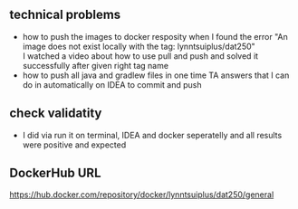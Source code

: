 
## technical problems
- how to push the images to docker resposity when I found the error "An image does not exist locally with the tag: lynntsuiplus/dat250"\
  I watched a video about how to use pull and push and solved it successfully after given right tag name
- how to push all java and gradlew files in one time
  TA answers that I can do in automatically on IDEA to commit and push

## check validatity
 - I did via run it on terminal, IDEA and docker seperatelly and all results were positive and expected

## DockerHub URL
https://hub.docker.com/repository/docker/lynntsuiplus/dat250/general
